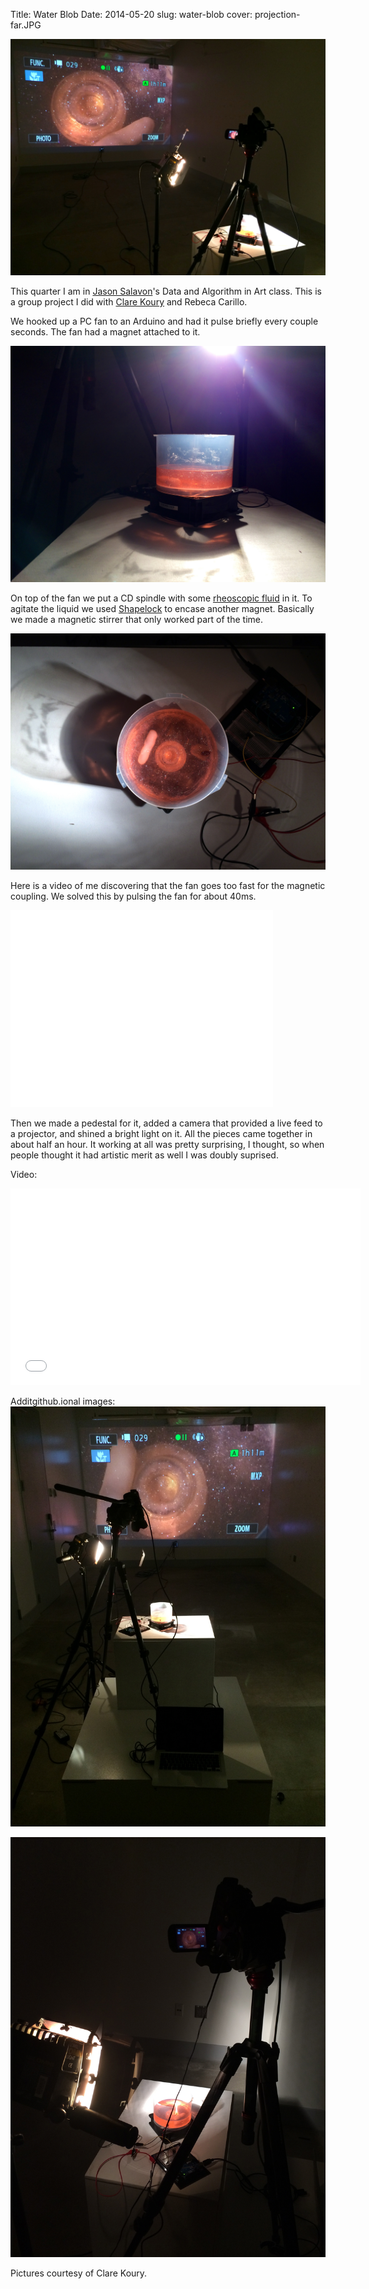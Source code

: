 Title: Water Blob
Date: 2014-05-20
slug: water-blob
cover: projection-far.JPG

<img src="images/water-blob/projection-far.JPG"/>

This quarter I am in [Jason Salavon](http://www.salavon.com)'s Data
and Algorithm in Art class. This is a group project I did with
[Clare Koury](http://clarekoury.tumblr.com) and Rebeca Carillo.

We hooked up a PC fan to an Arduino and had it pulse briefly every
couple seconds. The fan had a magnet attached to it.

<img src="images/water-blob/pool-side.jpg"/>

On top of the fan we put a CD spindle with some
[rheoscopic fluid](http://www.instructables.com/id/Making-Rheoscopic-Fluid/?ALLSTEPS)
in it. To agitate the liquid we used
[Shapelock](http://shapelock.com/) to encase another magnet. Basically
we made a magnetic stirrer that only worked part of the time.

<img src="images/water-blob/pool-top.jpg"/>

Here is a video of me discovering that the fan goes too fast for the
magnetic coupling. We solved this by pulsing the fan for about 40ms.

<iframe width="420" height="315"
src="//www.youtube.com/embed/a6MGmMGI2XQ" frameborder="0"
allowfullscreen></iframe>

Then we made a pedestal for it, added a camera that provided a live
feed to a projector, and shined a bright light on it. All the pieces
came together in about half an hour. It working at all was pretty
surprising, I thought, so when people thought it had artistic merit as
well I was doubly suprised.

Video:
<iframe width="560" height="315" src="//www.youtube.com/embed/yCI13KS8Hrw" frameborder="0" allowfullscreen></iframe>

Additgithub.ional images:
<img src="images/water-blob/long-view.jpg">

<img src="images/water-blob/apparatus.jpg">

Pictures courtesy of Clare Koury.
